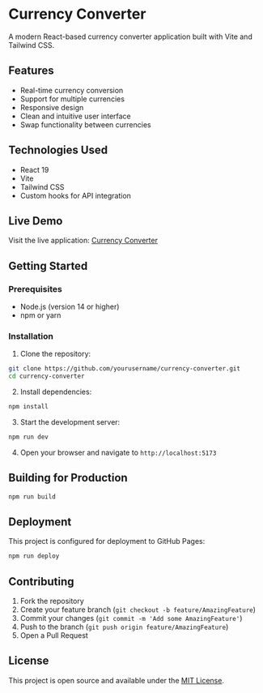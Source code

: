 # Currency Converter

A modern React-based currency converter application built with Vite and Tailwind CSS.

## Features

- Real-time currency conversion
- Support for multiple currencies
- Responsive design
- Clean and intuitive user interface
- Swap functionality between currencies

## Technologies Used

- React 19
- Vite
- Tailwind CSS
- Custom hooks for API integration

## Live Demo

Visit the live application: [Currency Converter](https://yourusername.github.io/currency-converter/)

## Getting Started

### Prerequisites

- Node.js (version 14 or higher)
- npm or yarn

### Installation

1. Clone the repository:
```bash
git clone https://github.com/yourusername/currency-converter.git
cd currency-converter
```

2. Install dependencies:
```bash
npm install
```

3. Start the development server:
```bash
npm run dev
```

4. Open your browser and navigate to `http://localhost:5173`

## Building for Production

```bash
npm run build
```

## Deployment

This project is configured for deployment to GitHub Pages:

```bash
npm run deploy
```

## Contributing

1. Fork the repository
2. Create your feature branch (`git checkout -b feature/AmazingFeature`)
3. Commit your changes (`git commit -m 'Add some AmazingFeature'`)
4. Push to the branch (`git push origin feature/AmazingFeature`)
5. Open a Pull Request

## License

This project is open source and available under the [MIT License](LICENSE).
